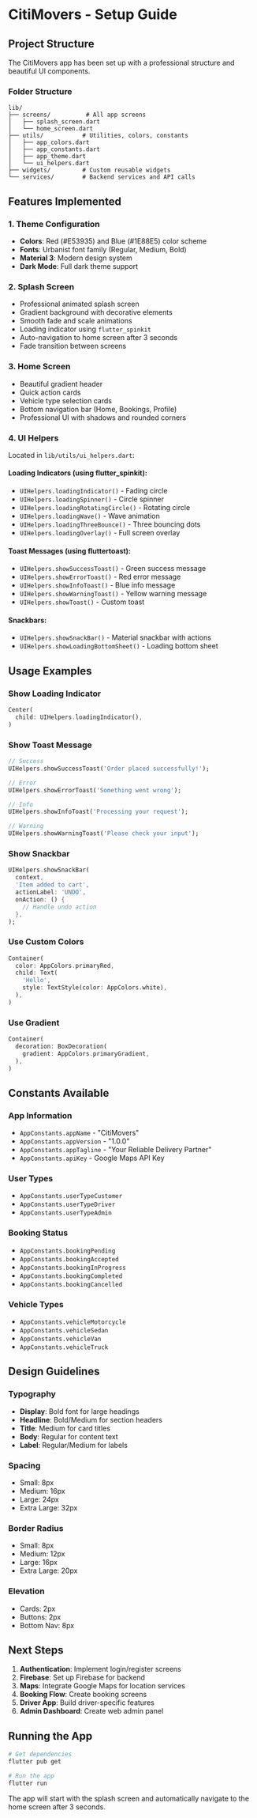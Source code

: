 # CitiMovers - Setup Guide

## Project Structure

The CitiMovers app has been set up with a professional structure and beautiful UI components.

### Folder Structure

```
lib/
├── screens/          # All app screens
│   ├── splash_screen.dart
│   └── home_screen.dart
├── utils/           # Utilities, colors, constants
│   ├── app_colors.dart
│   ├── app_constants.dart
│   ├── app_theme.dart
│   └── ui_helpers.dart
├── widgets/         # Custom reusable widgets
└── services/        # Backend services and API calls
```

## Features Implemented

### 1. **Theme Configuration**
- **Colors**: Red (#E53935) and Blue (#1E88E5) color scheme
- **Fonts**: Urbanist font family (Regular, Medium, Bold)
- **Material 3**: Modern design system
- **Dark Mode**: Full dark theme support

### 2. **Splash Screen**
- Professional animated splash screen
- Gradient background with decorative elements
- Smooth fade and scale animations
- Loading indicator using `flutter_spinkit`
- Auto-navigation to home screen after 3 seconds
- Fade transition between screens

### 3. **Home Screen**
- Beautiful gradient header
- Quick action cards
- Vehicle type selection cards
- Bottom navigation bar (Home, Bookings, Profile)
- Professional UI with shadows and rounded corners

### 4. **UI Helpers**
Located in `lib/utils/ui_helpers.dart`:

#### Loading Indicators (using flutter_spinkit):
- `UIHelpers.loadingIndicator()` - Fading circle
- `UIHelpers.loadingSpinner()` - Circle spinner
- `UIHelpers.loadingRotatingCircle()` - Rotating circle
- `UIHelpers.loadingWave()` - Wave animation
- `UIHelpers.loadingThreeBounce()` - Three bouncing dots
- `UIHelpers.loadingOverlay()` - Full screen overlay

#### Toast Messages (using fluttertoast):
- `UIHelpers.showSuccessToast()` - Green success message
- `UIHelpers.showErrorToast()` - Red error message
- `UIHelpers.showInfoToast()` - Blue info message
- `UIHelpers.showWarningToast()` - Yellow warning message
- `UIHelpers.showToast()` - Custom toast

#### Snackbars:
- `UIHelpers.showSnackBar()` - Material snackbar with actions
- `UIHelpers.showLoadingBottomSheet()` - Loading bottom sheet

## Usage Examples

### Show Loading Indicator
```dart
Center(
  child: UIHelpers.loadingIndicator(),
)
```

### Show Toast Message
```dart
// Success
UIHelpers.showSuccessToast('Order placed successfully!');

// Error
UIHelpers.showErrorToast('Something went wrong');

// Info
UIHelpers.showInfoToast('Processing your request');

// Warning
UIHelpers.showWarningToast('Please check your input');
```

### Show Snackbar
```dart
UIHelpers.showSnackBar(
  context,
  'Item added to cart',
  actionLabel: 'UNDO',
  onAction: () {
    // Handle undo action
  },
);
```

### Use Custom Colors
```dart
Container(
  color: AppColors.primaryRed,
  child: Text(
    'Hello',
    style: TextStyle(color: AppColors.white),
  ),
)
```

### Use Gradient
```dart
Container(
  decoration: BoxDecoration(
    gradient: AppColors.primaryGradient,
  ),
)
```

## Constants Available

### App Information
- `AppConstants.appName` - "CitiMovers"
- `AppConstants.appVersion` - "1.0.0"
- `AppConstants.appTagline` - "Your Reliable Delivery Partner"
- `AppConstants.apiKey` - Google Maps API Key

### User Types
- `AppConstants.userTypeCustomer`
- `AppConstants.userTypeDriver`
- `AppConstants.userTypeAdmin`

### Booking Status
- `AppConstants.bookingPending`
- `AppConstants.bookingAccepted`
- `AppConstants.bookingInProgress`
- `AppConstants.bookingCompleted`
- `AppConstants.bookingCancelled`

### Vehicle Types
- `AppConstants.vehicleMotorcycle`
- `AppConstants.vehicleSedan`
- `AppConstants.vehicleVan`
- `AppConstants.vehicleTruck`

## Design Guidelines

### Typography
- **Display**: Bold font for large headings
- **Headline**: Bold/Medium for section headers
- **Title**: Medium for card titles
- **Body**: Regular for content text
- **Label**: Regular/Medium for labels

### Spacing
- Small: 8px
- Medium: 16px
- Large: 24px
- Extra Large: 32px

### Border Radius
- Small: 8px
- Medium: 12px
- Large: 16px
- Extra Large: 20px

### Elevation
- Cards: 2px
- Buttons: 2px
- Bottom Nav: 8px

## Next Steps

1. **Authentication**: Implement login/register screens
2. **Firebase**: Set up Firebase for backend
3. **Maps**: Integrate Google Maps for location services
4. **Booking Flow**: Create booking screens
5. **Driver App**: Build driver-specific features
6. **Admin Dashboard**: Create web admin panel

## Running the App

```bash
# Get dependencies
flutter pub get

# Run the app
flutter run
```

The app will start with the splash screen and automatically navigate to the home screen after 3 seconds.
